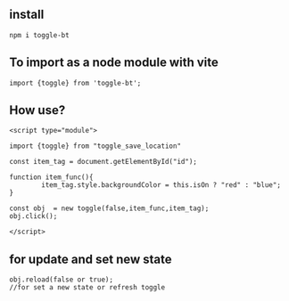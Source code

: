 ## install 
```
npm i toggle-bt
```
## To import as a node module with vite
```
import {toggle} from 'toggle-bt';
```

## How use?

```
<script type="module">

import {toggle} from "toggle_save_location"

const item_tag = document.getElementById("id");

function item_func(){
        item_tag.style.backgroundColor = this.isOn ? "red" : "blue";
}

const obj  = new toggle(false,item_func,item_tag);
obj.click();

</script>

```
## for update and set new state 
```
obj.reload(false or true);
//for set a new state or refresh toggle
```
